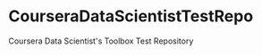 CourseraDataScientistTestRepo
=============================

Coursera Data Scientist's Toolbox Test Repository
